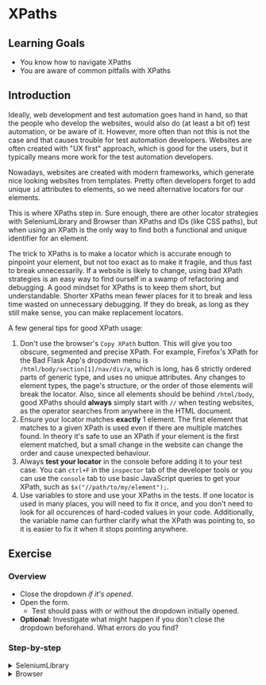 # XPaths

## Learning Goals

- You know how to navigate XPaths
- You are aware of common pitfalls with XPaths

## Introduction

Ideally, web development and test automation goes hand in hand, so
that the people who develop the websites, would also do (at least
a bit of) test automation, or be aware of it. However, more often than not this is not
the case and that causes trouble for test automation developers.
Websites are often created with "UX first" approach, which is good for the users,
but it typically means more work for the test automation developers.

Nowadays, websites are created with modern frameworks, which generate
nice looking websites from templates. Pretty often developers
forget to add unique `id` attributes to elements, so we need
alternative locators for our elements.

This is where XPaths step in. Sure enough, there are other locator strategies
with SeleniumLibrary and Browser than XPaths and IDs (like CSS paths), but when using an XPath is the
only way to find both a functional and unique identifier for an element.

The trick to XPaths is to make a locator which is accurate enough to pinpoint
your element, but not too exact as to make it fragile, and thus fast to break unnecessarily.
If a website is likely to change, using bad XPath strategies is an easy way to find
ourself in a swamp of refactoring and debugging. A good mindset for XPaths
is to keep them short, but understandable. Shorter XPaths mean fewer places
for it to break and less time wasted on unnecessary debugging. If they do break,
as long as they still make sense, you can make replacement locators.

A few general tips for good XPath usage:

1. Don't use the browser's `Copy XPath` button. This will give you too
obscure, segmented and precise XPath. For example, Firefox's XPath for the
Bad Flask App's dropdown menu is `/html/body/section[1]/nav/div/a`, which is long,
has 6 strictly ordered parts of generic type, and uses no unique attributes. Any
changes to element types, the page's structure, or the order of those elements
will break the locator. Also, since all elements should be behind `/html/body`, good
XPaths should **always** simply start with `//` when testing websites, as the operator searches from anywhere in the HTML document.
2. Ensure your locator matches **exactly** 1 element. The first element that matches
to a given XPath is used even if there are multiple
matches found. In theory it's safe to use an XPath if your element is the first
element matched, but a small change in the website can change the order and cause
unexpected behaviour.
3. Always **test your locator** in the console before adding it to your test
case. You can `ctrl+F` in the `inspector` tab of the developer tools or you
can use the `console` tab to use basic JavaScript queries to get your XPath,
such as `$x("//path/to/my/element");`.
4. Use variables to store and use your XPaths in the tests. If one locator is used in many places, you
will need to fix it once, and you don't need to look for all occurences of hard-coded
values in your code. Additionally, the variable name can further clarify what
the XPath was pointing to, so it is easier to fix it when it stops pointing anywhere.

## Exercise

### Overview

- Close the dropdown _if it's opened_.
- Open the form.
  - Test should pass with or without the dropdown initially opened.
- **Optional:** Investigate what might happen if you don't close the dropdown beforehand.
What errors do you find?

### Step-by-step

<details>
  <summary>SeleniumLibrary</summary>

**Write keywords to close the dropdown if it's opened and to show our form
as our `Test Setup`.**

As we land on Bad Flask App, we _might_ see a huge dropdown opened
covering the whole website. It opens at random, so there's no knowing whether it
will open in our test case or not. While we're looking at the Bad Flask App, let's
open our developer console by right-clicking anywhere on the screen and selecting `inspect`.
It's a good idea to keep the developer console opened always when you're writing Selenium tests.
We notice, that the page's elements don't have `id` fields that would allow us to
easily access them.

Let's start by observing the page's elements and their attributes. We notice that the dropdown button is an
`a` element, which has classes we could use, for example `dropdown-toggle`. However, there's a hidden
element before in the HTML, so we can't use that `a` directly. Instead, we can use its parent
`div` element to handle the click. Also, it has a class called `open` when the dropdown is opened and it's
missing when it's closed. So, in other words _if_ the `div` element has a class called `open`, we should click it.

Still, the locator we got may look a bit cryptic. Instead of adding it directly into our keyword, let's
make a variable in the resource file. Following Robot Framework's best practices, we should give our
variable a name that is in UPPER CASE. Similarly with all static, generic-sounding XPaths, we can continue
adding them into a table of `Variables`, all with meaningful names.

- Add `//div[contains(@class, 'open')]` into a variable with a meaningful name, such
as `OPENED DROPDOWN`.
- Create a keyword that clicks the `a` element under your variable.
- Create a conditional by using `Run Keyword And Return Status`, `Page Should Contain Element`,
and `Run Keyword If` to close your potentially opened dropdown.

> When you click the dropdown in your browser window, there is an additional attribute
> added to the dropdown element: `aria-expanded: "true"` (or `false`). However, using this
> **doesn't** work, since the element doesn't have that attribute when the page is
> initially loaded. It loads the first time the element is clicked.
>
> In this case, we could've also used the `style="display: none;"` attribute of the first
> `a` element to determine our dropdown element. Another way would be to check if the `ul` with class
> `dropdown-menu` is visible in the page, after checking that the page is fully loaded, to avoid
> creating race conditions. Usually with XPaths, there is no "one true answer".

---

**Open the form.**

Now we're able to close the dropdown if it's opened. We still need to show our form.
Again, we don't have an `id` for our element, but luckily the page has only one `button`,
so our XPath is fairly straightforward: `//button`. Again, even though our XPath is short,
it sounds too generic, so let's add it to our `Variables` table.

- Add a variable for our `//button` XPath.
- Create a keyword which clicks the `//button` element.

Now we have two new keywords: one that closes the dropdown if it is opened and one
that clicks the "Show Form" button. Let's add this to our `Test Setup`. We could
write a wrapper keyword that calls both our new keywords or we can use the `Run Keywords`
keyword from the BuiltIn library directly. Using `Run Keywords` is a way to group
keywords into a single step if needed. We can link different keywords with `AND` after
each keyword and its parameters.

- Add `Test Setup` to your `Settings` table and call both new keywords.

> It's possible that your line becomes quite long when you call multiple keywords.
> You can always split your keywords into multiple lines using `...` at the beginning
> of the next line.
>
> E.g.
>
> ```robot
> *** Settings ***
> Test Setup    Run Keywords
> ...           My First Keyword
> ...           AND
> ...           My Second Keyword
> ```

We can still validate our test behaves as expected by running `robot -d output tests/form.robot`.
Our test should open the browser to Bad Flask App, check if the dropdown is opened and close it
when possible, click the "Show Form" button, and finally close the browser.

### Possible Errors

#### `ElementClickInterceptedException`

If you don't close the dropdown you might get an error which says something like this:

```text
ElementClickInterceptedException: Message: element click intercepted: Element <button id="showForm" style="width: 100px; margin: -100 auto 20 auto;">...</button> is not clickable at point (120, 206). Other element would receive the click: <ul class="dropdown-menu" role="menu" aria-labelledby="dLabel">...</ul>
```

This means that you're trying to access an element that is _behind_ another element.
If you try to click the area where the element is, but another element is on top of it, that top
element will receive our click instead, just as if a human was interacting with it. This remains true even
if the top element is completely transparent.

This is common with hover tooltips or menus. Some fields are hidden
behind other elements and typically you need to close a menu or move your
cursor somewhere else to make the hover go away. For example, some forms
show helpful tooltips, but when a tooltip covers the "Submit" button,
your test execution will fail.

</details>

<details>
  <summary>Browser</summary>

**Write keywords to close the dropdown if it's opened and to show our form
as our `Test Setup`.**

As we land on Bad Flask App, we _might_ see a huge dropdown opened
covering the whole website. It opens at random, so there's no knowing whether it
will open in our test case or not. While we're looking at the Bad Flask App, let's
open our developer console by right-clicking anywhere on the screen and selecting `inspect`.
It's a good idea to keep the developer console opened always when you're writing Selenium tests.
We notice, that the dropdown doesn't have an `id` field that would allow us to
easily access that element.

Let's start by finding suitable locators for our element. We notice that the dropdown is an
`a` element, which has classes we could use, for example `dropdown-toggle`. However, there's a hidden
element before our dropdown, so we can't use that directly. Instead of the `a`, we can also use its parent
`div` element to handle the click. It has a class called `open` when the dropdown is opened and it's missing
when it's closed. So, in other words we should click the `div` element _if_ it has a class called `open`.

We don't want to add XPaths directly into our keyword, so let's add all static XPaths
into a `Variables` table with a meaningful name. Following Robot Framework's best
practices, we should give our variable a name that is in UPPER CASE.

- Add `//div[contains(@class, 'open')]` into a variable with a meaningful name, such
as `OPENED DROPDOWN`.
- Create a keyword that clicks the element `OPENED DROPDOWN`.
- Create a conditional by using `Run Keyword And Return Status`, `Page Should Contain Element`,
and `Run Keyword If` to close your potentially opened dropdown.

> The default locator type for Browser library is `css`, which could work here just as well.
> However, sometimes XPath is the only solution (for example with certain mobile applications),
> so this training will take the slightly more "annoying" path of handling XPaths instead of css
> selectors.
>
> When you click the dropdown in your browser window, there is an additional attribute
> added to the dropdown element: `aria-expanded: "true"` (or `false`). However, using this
> **doesn't** work, since the element doesn't have that attribute when the page is
> initially loaded. It loads the first time the element is clicked.
>
> In this case, we could've also used the `style="display: none;"` attribute of the first
> `a` element to determine our dropdown element. Typically in XPaths, there's not a "one
> right answer".

---

**Open the form.**

Ok, we're able to close the dropdown if it's opened. We still need to show our form.
Again, we don't have an `id` for our element, but luckily the page has only one `button`,
so our XPath is fairly straightforward: `//button`. Again, even though our XPath is short,
let's add to our `Variables` table.

- Add a variable for our `//button` XPath.
- Create a keyword called `Show Form`, which clicks the `//button` element.

Now we have two new keywords: one that closes the dropdown if it is opened and one
that clicks the "Show Form" button. Let's add these to our `Test Setup`. We could
write a wrapper keyword that calls both our new keywords or we can use the `Run Keywords`
keyword from the BuiltIn library directly. Using `Run Keywords` is a way to group
keywords into a single step if needed. We can link different keywords with `AND` after
each keyword and its parameters.

- Add `Test Setup` to your `Settings` table and call both new keywords.

> It's possible that your line becomes quite long when you call multiple keywords.
> You can always split your keywords into multiple lines using `...` at the beginning
> of the next line.
>
> E.g.
>
> ```robot
> *** Settings ***
> Test Setup    Run Keywords
> ...           My First Keyword
> ...           AND
> ...           My Second Keyword
> ```

We can still validate our test behaves as expected by running `robot -d output tests/form.robot`.
Our test should open the browser to Bad Flask App, check if the dropdown is opened and close it
when possible, click the "Show Form" button, and finally close the browser.

</details>
